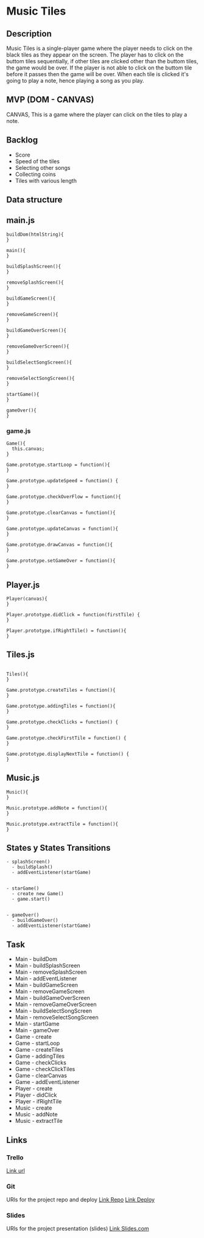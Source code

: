 # Music Tiles

## Description
Music Tiles is a single-player game where the player needs to click on the black tiles as they appear on the screen. The player has to click on the buttom tiles sequentially, if other tiles are clicked other than the buttom tiles, the game would be over. If the player is not able to click on the buttom tile before it passes then the game will be over. When each tile is clicked it's going to play a note, hence playing a song as you play.

## MVP (DOM - CANVAS)
CANVAS, This is a game where the player can click on the tiles to play a note.


## Backlog
- Score
- Speed of the tiles
- Selecting other songs
- Collecting coins
- Tiles with various length

## Data structure

## main.js
```
buildDom(htmlString){
}

main(){
}

buildSplashScreen(){
}

removeSplashScreen(){
}

buildGameScreen(){
}

removeGameScreen(){
}

buildGameOverScreen(){
}

removeGameOverScreen(){
}

buildSelectSongScreen(){
}

removeSelectSongScreen(){
}

startGame(){
}

gameOver(){
}
```


### game.js
```
Game(){
  this.canvas;
}

Game.prototype.startLoop = function(){
}

Game.prototype.updateSpeed = function() {
}

Game.prototype.checkOverFlow = function(){
}

Game.prototype.clearCanvas = function(){
}

Game.prototype.updateCanvas = function(){
}

Game.prototype.drawCanvas = function(){ 
}

Game.prototype.setGameOver = function(){
}
```

## Player.js
```
Player(canvas){
}

Player.prototype.didClick = function(firstTile) {
}

Player.prototype.ifRightTile() = function(){
}

```

## Tiles.js
```

Tiles(){
}

Game.prototype.createTiles = function(){
}

Game.prototype.addingTiles = function(){
}

Game.prototype.checkClicks = function() {
}

Game.prototype.checkFirstTile = function() {
}

Game.prototype.displayNextTile = function() {
}

```

## Music.js
```
Music(){
}

Music.prototype.addNote = function(){
}

Music.prototype.extractTile = function(){
}

```

## States y States Transitions
```
- splashScreen()
  - buildSplash()
  - addEventListener(startGame)
  
  
- starGame()
  - create new Game()
  - game.start()
  
  
- gameOver()
  - buildGameOver()
  - addEventListener(startGame) 
```

## Task
- Main - buildDom
- Main - buildSplashScreen
- Main - removeSplashScreen
- Main - addEventListener
- Main - buildGameScreen
- Main - removeGameScreen
- Main - buildGameOverScreen
- Main - removeGameOverScreen
- Main - buildSelectSongScreen
- Main - removeSelectSongScreen
- Main - startGame
- Main - gameOver
- Game - create
- Game - startLoop
- Game - createTiles
- Game - addingTiles
- Game - checkClicks
- Game - checkClickTiles
- Game - clearCanvas
- Game - addEventListener
- Player - create
- Player - didClick
- Player - ifRightTile
- Music  - create
- Music  - addNote
- Music  - extractTile

## Links


### Trello
[Link url](https://trello.com/b/FsPInJoh/module1-projectironhack)


### Git
URls for the project repo and deploy
[Link Repo](http://github.com)
[Link Deploy](http://github.com)


### Slides
URls for the project presentation (slides)
[Link Slides.com](http://slides.com)

